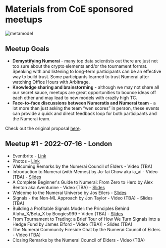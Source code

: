 # Materials from CoE sponsored meetups

![metamodel](https://i.ibb.co/3fq3rnP/the-metamodel-v01.jpg)

## Meetup Goals

- **Demystifying Numerai** - many top data scientists out there are just not too sure about the crypto elements and/or the tournament format. Speaking with and listening to long-term participants can be an effective way to build trust. Some participants learned to trust Numerai after watching Office Hours with Arbitrage.
- **Knowledge sharing and brainstorming** - although we may not share all our secret sauce, meetups are great opportunities to bounce ideas off each other and may lead to new models with crazily high TC.
- **Face-to-face discussions between Numeratis and Numerai team** - a lot more than just asking the team “wen scores” in person, these events can provide a quick and direct feedback loop for both participants and the Numerai team.

Check out the original proposal [here](https://forum.numer.ai/t/proposal-around-the-world-with-numeratis/5301).


## Meetup #1 - 2022-07-16 - London

- Eventbrite - [Link](https://www.eventbrite.com/e/numerai-community-meetuphackathon-tickets-353999751787)
- Photos - [Link](https://drive.google.com/drive/folders/1iIBlh_jlUdi-fa1x4Lhrw9SmmrZWXQxq?usp=sharing)
- Welcoming Remarks by the Numerai Council of Elders - Video (TBA)
- Introduction to Numerai (with Memes) by Jo-fai Chow aka ia_ai - Video (TBA) - [Slides](https://drive.google.com/file/d/1B3eD91fFdPwYCJpXI6wpSKUY9RewJhdQ/view?usp=sharing)
- A Complete Beginner's Guide to Numerai: From Zero to Hero by Alex Benton aka Aventurine - Video (TBA) - [Slides](https://drive.google.com/file/d/1O-BR8MNNajqKs38GZrp9Cljo-eMNcT7e/view?usp=sharing)
- Welcome to the Numerai Universe by Jos Eilers - [Slides](https://drive.google.com/file/d/1uAG79B-EUcJD9OL4o6Nxikhx_hoBI2R3/view?usp=sharing)
- Signals - the Non-ML Approach by Jon Taylor - Video (TBA) - Slides (TBA)
- Building a Profitable Signals Model: the Principles Behind Alpha_X/Beta_X by Boogies999 - Video (TBA) - [Slides](https://drive.google.com/file/d/1tcNxwlqCDfNpaZwW2ZRnaG-yHGCdVLPE/view?usp=sharing)
- From Tournament to Trading: a Brief Tour of How We Turn Signals into a Hedge Fund by James Elford - Video (TBA)] - Slides (TBA)
- The Numerai Community Fireside Chat by the Numerai Council of Elders - Video (TBA)
- Closing Remarks by the Numerai Council of Elders - Video (TBA)
